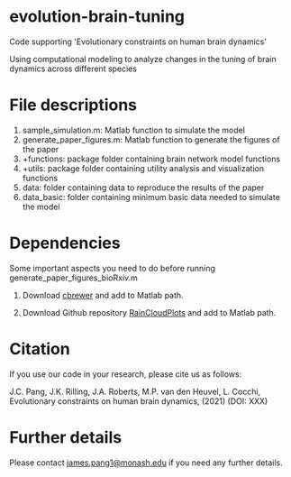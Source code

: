 # evolution-brain-tuning
Code supporting 'Evolutionary constraints on human brain dynamics'

Using computational modeling to analyze changes in the tuning of brain dynamics across different species

# File descriptions

1. sample_simulation.m: Matlab function to simulate the model
2. generate_paper_figures.m: Matlab function to generate the figures of the paper
3. +functions: package folder containing brain network model functions
4. +utils: package folder containing utility analysis and visualization functions
5. data: folder containing data to reproduce the results of the paper
6. data_basic: folder containing minimum basic data needed to simulate the model

# Dependencies

Some important aspects you need to do before running generate_paper_figures_bioRxiv.m

1. Download [cbrewer](https://au.mathworks.com/matlabcentral/fileexchange/34087-cbrewer-colorbrewer-schemes-for-matlab) and add to Matlab path.

2. Download Github repository [RainCloudPlots](https://github.com/RainCloudPlots/RainCloudPlots) and add to Matlab path.

# Citation

If you use our code in your research, please cite us as follows:

J.C. Pang, J.K. Rilling, J.A. Roberts, M.P. van den Heuvel, L. Cocchi, Evolutionary constraints on human brain dynamics, (2021) (DOI: XXX)

# Further details

Please contact james.pang1@monash.edu if you need any further details.
